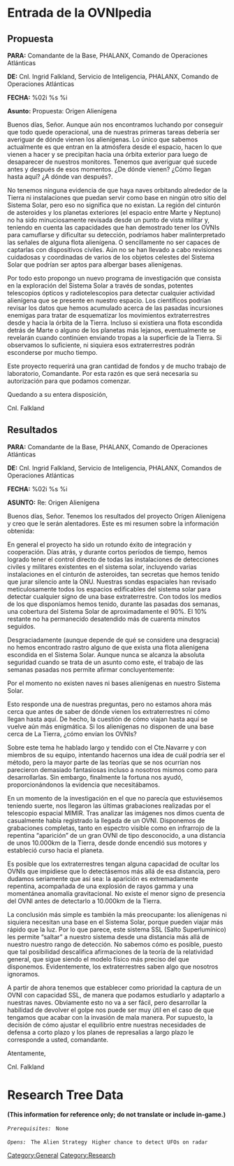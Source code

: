 # Entrada de la OVNIpedia

## Propuesta

**PARA:** Comandante de la Base, PHALANX, Comando de Operaciones
Atlánticas

**DE:** Cnl. Ingrid Falkland, Servicio de Inteligencia, PHALANX, Comando
de Operaciones Atlánticas

**FECHA:** %02i %s %i

**Asunto:** Propuesta: Origen Alienígena

Buenos días, Señor. Aunque aún nos encontramos luchando por conseguir
que todo quede operacional, una de nuestras primeras tareas debería ser
averiguar de dónde vienen los alienígenas. Lo único que sabemos
actualmente es que entran en la atmósfera desde el espacio, hacen lo que
vienen a hacer y se precipitan hacia una órbita exterior para luego de
desaparecer de nuestros monitores. Tenemos que averiguar qué sucede
antes y después de esos momentos. ¿De dónde vienen? ¿Cómo llegan hasta
aquí? ¿A dónde van después?.

No tenemos ninguna evidencia de que haya naves orbitando alrededor de la
Tierra ni instalaciones que puedan servir como base en ningún otro sitio
del Sistema Solar, pero eso no significa que no existan. La región del
cinturón de asteroides y los planetas exteriores (el espacio entre Marte
y Neptuno) no ha sido minuciosamente revisada desde un punto de vista
militar y, teniendo en cuenta las capacidades que han demostrado tener
los OVNIs para camuflarse y dificultar su detección, podríamos haber
malinterpretado las señales de alguna flota alienígena. O sencillamente
no ser capaces de captarlas con dispositivos civiles. Aún no se han
llevado a cabo revisiones cuidadosas y coordinadas de varios de los
objetos celestes del Sistema Solar que podrían ser aptos para albergar
bases alienígenas.

Por todo esto propongo un nuevo programa de investigación que consista
en la exploración del Sistema Solar a través de sondas, potentes
telescopios ópticos y radiotelescopios para detectar cualquier actividad
alienígena que se presente en nuestro espacio. Los científicos podrían
revisar los datos que hemos acumulado acerca de las pasadas incursiones
enemigas para tratar de esquematizar los movimientos extraterrestres
desde y hacia la órbita de la Tierra. Incluso si existiera una flota
escondida detrás de Marte o alguno de los planetas más lejanos,
eventualmente se revelarán cuando continúen enviando tropas a la
superficie de la Tierra. Si observamos lo suficiente, ni siquiera esos
extraterrestres podrán esconderse por mucho tiempo.

Este proyecto requerirá una gran cantidad de fondos y de mucho trabajo
de laboratorio, Comandante. Por esta razón es que será necesaria su
autorización para que podamos comenzar.

Quedando a su entera disposición,

Cnl. Falkland

## Resultados

**PARA:** Comandante de la Base, PHALANX, Comando de Operaciones
Atlánticas

**DE:** Cnl. Ingrid Falkland, Servicio de Inteligencia, PHALANX,
Comandos de Operaciones Atlánticas

**FECHA:** %02i %s %i

**ASUNTO:** Re: Origen Alienígena

Buenos días, Señor. Tenemos los resultados del proyecto Orígen
Alienígena y creo que le serán alentadores. Este es mi resumen sobre la
información obtenida:

En general el proyecto ha sido un rotundo éxito de integración y
cooperación. Días atrás, y durante cortos períodos de tiempo, hemos
logrado tener el control directo de todas las instalaciones de
detecciones civiles y militares existentes en el sistema solar,
incluyendo varias instalaciones en el cinturón de asteroides, tan
secretas que hemos tenido que jurar silencio ante la ONU. Nuestras
sondas espaciales han revisado meticulosamente todos los espacios
edificables del sistema solar para detectar cualquier signo de una base
extraterrestre. Con todos los medios de los que disponíamos hemos
tenido, durante las pasadas dos semanas, una cobertura del Sistema Solar
de aproximadamente el 90%. El 10% restante no ha permanecido desatendido
más de cuarenta minutos seguidos.

Desgraciadamente (aunque depende de qué se considere una desgracia) no
hemos encontrado rastro alguno de que exista una flota alienígena
escondida en el Sistema Solar. Aunque nunca se alcanza la absoluta
seguridad cuando se trata de un asunto como este, el trabajo de las
semanas pasadas nos permite afirmar concluyentemente:

Por el momento no existen naves ni bases alienígenas en nuestro Sistema
Solar.

Esto responde una de nuestras preguntas, pero no estamos ahora más cerca
que antes de saber de dónde vienen los extraterrestres ni cómo llegan
hasta aquí. De hecho, la cuestión de cómo viajan hasta aquí se vuelve
aún más enigmática. Si los alienígenas no disponen de una base cerca de
La Tierra, ¿cómo envían los OVNIs?

Sobre este tema he hablado largo y tendido con el Cte.Navarre y con
miembros de su equipo, intentando hacernos una idea de cuál podría ser
el método, pero la mayor parte de las teorías que se nos ocurrían nos
parecieron demasiado fantasiosas incluso a nosotros mismos como para
desarrollarlas. Sin embargo, finalmente la fortuna nos ayudó,
proporcionándonos la evidencia que necesitábamos.

En un momento de la investigación en el que no parecía que estuviésemos
teniendo suerte, nos llegaron las últimas grabaciones realizadas por el
telescopio espacial MIMIR. Tras analizar las imágenes nos dimos cuenta
de casualmente había registrado la llegada de un OVNI. Disponemos de
grabaciones completas, tanto en espectro visible como en infrarrojo de
la repentina “aparición” de un gran OVNI de tipo desconocido, a una
distancia de unos 10.000km de la Tierra, desde donde encendió sus
motores y estableció curso hacia el planeta.

Es posible que los extraterrestres tengan alguna capacidad de ocultar
los OVNIs que impidiese que lo detectásemos más allá de esa distancia,
pero dudamos seriamente que así sea: la aparición es extremadamente
repentina, acompañada de una explosión de rayos gamma y una momentánea
anomalía gravitacional. No existe el menor signo de presencia del OVNI
antes de detectarlo a 10.000km de la Tierra.

La conclusión más simple es también la más preocupante: los alienígenas
ni siquiera necesitan una base en el Sistema Solar, porque pueden viajar
más rápido que la luz. Por lo que parece, este sistema SSL (Salto
Superlumínico) les permite “saltar” a nuestro sistema desde una
distancia más allá de nuestro nuestro rango de detección. No sabemos
cómo es posible, puesto que tal posibilidad descalifica afirmaciones de
la teoría de la relatividad general, que sigue siendo el modelo físico
más preciso del que disponemos. Evidentemente, los extraterrestres saben
algo que nosotros ignoramos.

A partir de ahora tenemos que establecer como prioridad la captura de un
OVNI con capacidad SSL, de manera que podamos estudiarlo y adaptarlo a
nuestras naves. Obviamente esto no va a ser fácil, pero desarrollar la
habilidad de devolver el golpe nos puede ser muy útil en el caso de que
tengamos que acabar con la invasión de mala manera. Por supuesto, la
decisión de cómo ajustar el equilibrio entre nuestras necesidades de
defensa a corto plazo y los planes de represalias a largo plazo le
corresponde a usted, comandante.

Atentamente,

Cnl. Falkland

# Research Tree Data

**(This information for reference only; do not translate or include
in-game.)**

*`Prerequisites:`*
` None`

*`Opens:`*
` The Alien Strategy`
` Higher chance to detect UFOs on radar`

[Category:General](Category:General "wikilink")
[Category:Research](Category:Research "wikilink")